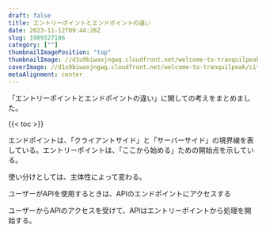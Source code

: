 ```yaml
---
draft: false
title: エントリーポイントとエンドポイントの違い
date: 2023-11-12T09:44:28Z
slug: 1989327186
category: [""]
thumbnailImagePosition: "top"
thumbnailImage: //d1u9biwaxjngwg.cloudfront.net/welcome-to-tranquilpeak/city-750.jpg
coverImage: //d1u9biwaxjngwg.cloudfront.net/welcome-to-tranquilpeak/city.jpg
metaAlignment: center
---
```

「エントリーポイントとエンドポイントの違い」に関しての考えをまとめました。
<!--more-->

{{< toc >}}

エンドポイントは、「クライアントサイド」と「サーバーサイド」の境界線を表している。エントリーポイントは、「ここから始める」ための開始点を示している。

使い分けとしては、主体性によって変わる。

ユーザーがAPIを使用するときは、APIのエンドポイントにアクセスする

ユーザーからAPIのアクセスを受けて、APIはエントリーポイントから処理を開始する。
